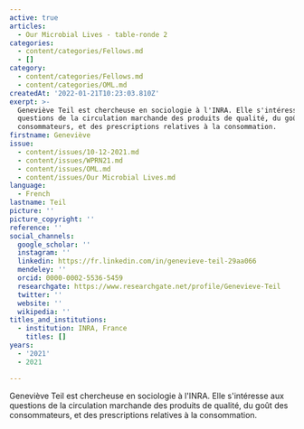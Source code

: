 ```yaml
---
active: true
articles:
  - Our Microbial Lives - table-ronde 2
categories:
  - content/categories/Fellows.md
  - []
category:
  - content/categories/Fellows.md
  - content/categories/OML.md
createdAt: '2022-01-21T10:23:03.810Z'
exerpt: >-
  Geneviève Teil est chercheuse en sociologie à l'INRA. Elle s'intéresse aux
  questions de la circulation marchande des produits de qualité, du goût des
  consommateurs, et des prescriptions relatives à la consommation.
firstname: Geneviève
issue:
  - content/issues/10-12-2021.md
  - content/issues/WPRN21.md
  - content/issues/OML.md
  - content/issues/Our Microbial Lives.md
language:
  - French
lastname: Teil
picture: ''
picture_copyright: ''
reference: ''
social_channels:
  google_scholar: ''
  instagram: ''
  linkedin: https://fr.linkedin.com/in/genevieve-teil-29aa066
  mendeley: ''
  orcid: 0000-0002-5536-5459
  researchgate: https://www.researchgate.net/profile/Genevieve-Teil
  twitter: ''
  website: ''
  wikipedia: ''
titles_and_institutions:
  - institution: INRA, France
    titles: []
years:
  - '2021'
  - 2021

---
```

Geneviève Teil est chercheuse en sociologie à l'INRA. Elle s'intéresse aux questions de la circulation marchande des produits de qualité, du goût des consommateurs, et des prescriptions relatives à la consommation.